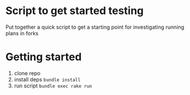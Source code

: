# Script to get started testing

Put together a quick script to get a starting point for investigating running plans in forks


# Getting started
1. clone repo
2. install deps `bundle install`
3. run script `bundle exec rake run` 